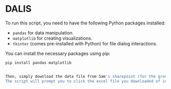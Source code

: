 # DALIS
To run this script, you need to have the following Python packages installed:

- `pandas` for data manipulation.
- `matplotlib` for creating visualizations.
- `tkinter` (comes pre-installed with Python) for file dialog interactions.

You can install the necessary packages using pip:

```bash
pip install pandas matplotlib


Then, simply download the data file from Sam's sharepoint (for the group you wanto plot), and run the script.
The script will prompt you to click the excel file you downloaded of interest.
